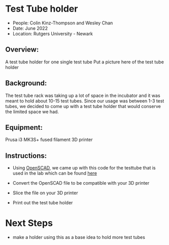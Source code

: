 # Test Tube holder 

* People: Colin Kinz-Thompson and Wesley Chan
* Date: June 2022
* Location: Rutgers University - Newark


## Overview: 
 A test tube holder for one single test tube 
  Put a picture here of the test tube holder 


## Background:
The test tube rack was taking up a lot of space in the incubator and it was meant to hold about 10-15 test tubes. Since our usage was between 1-3 test tubes, we decided to come up with a test tube holder that would conserve the limited space we had. 

## Equipment:
Prusa i3 MK3S+ fused filament 3D printer

## Instructions: 
* Using [OpenSCAD](openscad.org), we came up with this code for the testtube that is used in the lab which can be found [here](test_tube_holder_v3.scad)

* Convert the OpenSCAD file to be compatible with your 3D printer
* Slice the file on your 3D printer
* Print out the test tube holder 



# Next Steps
* make a holder using this as a base idea to hold more test tubes 
